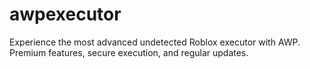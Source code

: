 # awpexecutor

Experience the most advanced undetected Roblox executor with AWP. Premium features, secure execution, and regular updates.
